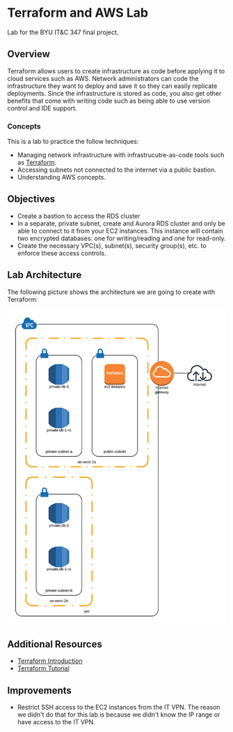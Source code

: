 # Terraform and AWS Lab

Lab for the BYU IT&C 347 final project.

## Overview

Terraform allows users to create infrastructure as code before applying it to cloud services such as AWS. Network administrators can code the infrastructure they want to deploy and save it so they can easily replicate deployments. Since the infrastructure is stored as code, you also get other benefits that come with writing code such as being able to use version control and IDE support.

### Concepts

This is a lab to practice the follow techniques:

- Managing network infrastructure with infrastrucutre-as-code tools such as [Terraform](https://terraform.io).
- Accessing subnets not connected to the internet via a public bastion.
- Understanding AWS concepts.

## Objectives

- Create a bastion to access the RDS cluster
- In a separate, private subnet, create and Aurora RDS cluster and only be able to connect to it from your EC2 instances. This instance will contain two encrypted databases: one for writing/reading and one for read-only.
- Create the necessary VPC(s), subnet(s), security group(s), etc. to enforce these access controls.

## Lab Architecture

The following picture shows the architecture we are going to create with Terraform:

![Lab Infrastructure](./architecture.png)

## Additional Resources

- [Terraform Introduction](https://www.terraform.io/intro/index.html)
- [Terraform Tutorial](https://learn.hashicorp.com/terraform)

## Improvements

- Restrict SSH access to the EC2 instances from the IT VPN. The reason we didn't do that for this lab is because we didn't know the IP range or have access to the IT VPN.